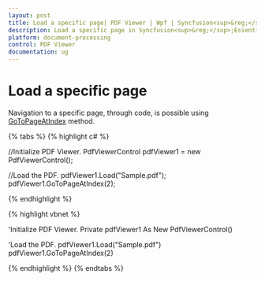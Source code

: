 ```yaml
---
layout: post
title: Load a specific page| PDF Viewer | Wpf | Syncfusion<sup>&reg;</sup>;
description: Load a specific page in Syncfusion<sup>&reg;</sup>;Essential Studio<sup>&reg;</sup>; WPF PdfViewer Control, its elements, features, and more.
platform: document-processing
control: PDF Viewer
documentation: ug
---
```


# Load a specific page

Navigation to a specific page, through code, is possible using [GoToPageAtIndex](https://help.syncfusion.com/cr/wpf/Syncfusion.Windows.PdfViewer.PdfViewerControl.html#Syncfusion_Windows_PdfViewer_PdfViewerControl_GoToPageAtIndex_System_Int32_) method.

{% tabs %}
{% highlight c# %}

//Initialize PDF Viewer.
PdfViewerControl pdfViewer1 = new PdfViewerControl();

//Load the PDF.
pdfViewer1.Load("Sample.pdf");
pdfViewer1.GoToPageAtIndex(2);

{% endhighlight %}

{% highlight vbnet %}

'Initialize PDF Viewer.
Private pdfViewer1 As New PdfViewerControl()

'Load the PDF.
pdfViewer1.Load("Sample.pdf")
pdfViewer1.GoToPageAtIndex(2)



{% endhighlight %}
{% endtabs %}